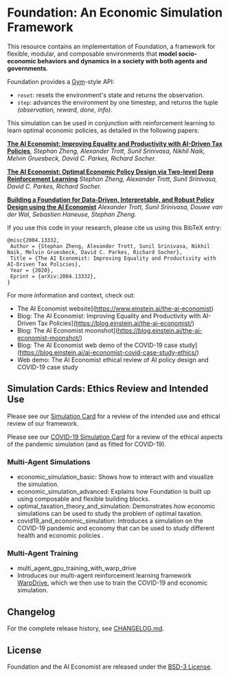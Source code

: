 # Foundation: An Economic Simulation Framework

This resource contains an implementation of Foundation, a framework for flexible, modular, and composable environments that **model socio-economic behaviors and dynamics in a society with both agents and governments**.

Foundation provides a [Gym](https://gym.openai.com/)-style API:

- `reset`: resets the environment's state and returns the observation.
- `step`: advances the environment by one timestep, and returns the tuple *(observation, reward, done, info)*.

This simulation can be used in conjunction with reinforcement learning to learn optimal economic policies, as detailed in the following papers:

**[The AI Economist: Improving Equality and Productivity with AI-Driven Tax Policies](https://arxiv.org/abs/2004.13332)**,
*Stephan Zheng, Alexander Trott, Sunil Srinivasa, Nikhil Naik, Melvin Gruesbeck, David C. Parkes, Richard Socher.*

**[The AI Economist: Optimal Economic Policy Design via Two-level Deep Reinforcement Learning](https://arxiv.org/abs/2108.02755)**
*Stephan Zheng, Alexander Trott, Sunil Srinivasa, David C. Parkes, Richard Socher.*

**[Building a Foundation for Data-Driven, Interpretable, and Robust Policy Design using the AI Economist](https://arxiv.org/abs/2108.02904)**
*Alexander Trott, Sunil Srinivasa, Douwe van der Wal, Sebastien Haneuse, Stephan Zheng.*

If you use this code in your research, please cite us using this BibTeX entry:

```
@misc{2004.13332,
 Author = {Stephan Zheng, Alexander Trott, Sunil Srinivasa, Nikhil Naik, Melvin Gruesbeck, David C. Parkes, Richard Socher},
 Title = {The AI Economist: Improving Equality and Productivity with AI-Driven Tax Policies},
 Year = {2020},
 Eprint = {arXiv:2004.13332},
}
```

For more information and context, check out:

- The AI Economist website](https://www.einstein.ai/the-ai-economist)
- Blog: The AI Economist: Improving Equality and Productivity with AI-Driven Tax Policies](https://blog.einstein.ai/the-ai-economist/)
- Blog: The AI Economist moonshot](https://blog.einstein.ai/the-ai-economist-moonshot/)
- Blog: The AI Economist web demo of the COVID-19 case study](https://blog.einstein.ai/ai-economist-covid-case-study-ethics/)
- Web demo: The AI Economist ethical review of AI policy design and COVID-19 case study

## Simulation Cards: Ethics Review and Intended Use

Please see our [Simulation Card](https://github.com/salesforce/ai-economist/blob/master/Simulation_Card_Foundation_Economic_Simulation_Framework.pdf) for a review of the intended use and ethical review of our framework.

Please see our [COVID-19 Simulation Card](https://github.com/salesforce/ai-economist/blob/master/COVID-19_Simulation-Card.pdf) for a review of the ethical aspects of the pandemic simulation (and as fitted for COVID-19).


### Multi-Agent Simulations

- economic_simulation_basic: Shows how to interact with and visualize the simulation.
- economic_simulation_advanced: Explains how Foundation is built up using composable and flexible building blocks.
- optimal_taxation_theory_and_simulation: Demonstrates how economic simulations can be used to study the problem of optimal taxation.
- covid19_and_economic_simulation: Introduces a simulation on the COVID-19 pandemic and economy that can be used to study different health and economic policies .

### Multi-Agent Training
- multi_agent_gpu_training_with_warp_drive
- Introduces our multi-agent reinforcement learning framework [WarpDrive](https://arxiv.org/abs/2108.13976), which we then use to train the COVID-19 and economic simulation.


## Changelog

For the complete release history, see [CHANGELOG.md](https://www.github.com/salesforce/ai-economist/blob/master/CHANGELOG.md).

## License

Foundation and the AI Economist are released under the [BSD-3 License](LICENSE.txt).

